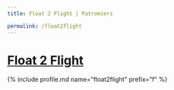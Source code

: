```yaml
---
title: Float 2 Flight | Patromierz

permalink: /float2flight
---
```


# [Float 2 Flight](https://patronite.pl/float2flight)

{% include profile.md name="float2flight" prefix="f" %}
